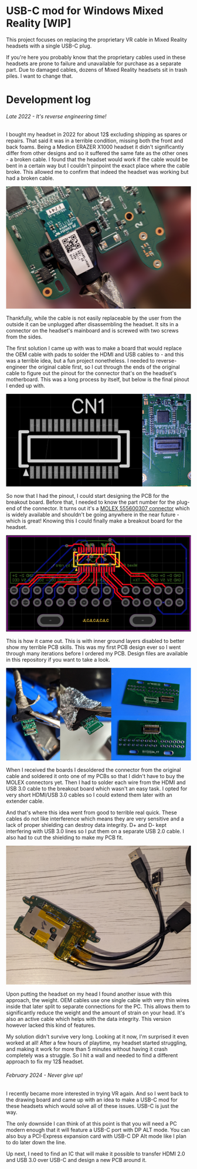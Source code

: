 # USB-C mod for Windows Mixed Reality [WIP]
This project focuses on replacing the proprietary VR cable in Mixed Reality headsets with a single USB-C plug.

If you're here you probably know that the proprietary cables used in these headsets are prone to failure and unavailable for purchase as a separate part.
Due to damaged cables, dozens of Mixed Reality headsets sit in trash piles. I want to change that.

# Development log

###### Late 2022 - It's reverse engineering time!

I bought my headset in 2022 for about 12$ excluding shipping as spares or repairs. That said it was in a terrible condition, missing both the front and back foams. Being a Medion ERAZER X1000 headset it didn't significantly differ from other designs and so it suffered the same fate as the other ones - a broken cable.
I found that the headset would work if the cable would be bent in a certain way but I couldn't pinpoint the exact place where the cable broke. This allowed me to confirm that indeed the headset was working but had a broken cable.

![](img/oemcable.jpg)

Thankfully, while the cable is not easily replaceable by the user from the outside it can be unplugged after disassembling the headset. It sits in a connector on the headset's mainboard and is screwed with two screws from the sides.

The first solution I came up with was to make a board that would replace the OEM cable with pads to solder the HDMI and USB cables to - and this was a terrible idea, but a fun project nonetheless.
I needed to reverse-engineer the original cable first, so I cut through the ends of the original cable to figure out the pinout for the connector that's on the headset's motherboard. This was a long process by itself, but below is the final pinout I ended up with.

![](img/connector-pinout.jpg)

So now that I had the pinout, I could start designing the PCB for the breakout board. Before that, I needed to know the part number for the plug-end of the connector.
It turns out it's a [MOLEX 555600307 connector](https://www.lcsc.com/product-detail/Mezzanine-Connectors-Board-to-Board_MOLEX-555600307_C505285.html) which is widely available and shouldn't be going anywhere in the near future - which is great! Knowing this I could finally make a breakout board for the headset.

![](img/v1pcb.jpg)

This is how it came out. This is with inner ground layers disabled to better show my terrible PCB skills. This was my first PCB design ever so I went through many iterations before I ordered my PCB. Design files are available in this repository if you want to take a look.

![](img/v1pcb_assembly.jpg)

When I received the boards I desoldered the connector from the original cable and soldered it onto one of my PCBs so that I didn't have to buy the MOLEX connectors yet.
Then I had to solder each wire from the HDMI and USB 3.0 cable to the breakout board which wasn't an easy task. I opted for very short HDMI/USB 3.0 cables so I could extend them later with an extender cable.

And that's where this idea went from good to terrible real quick. These cables do not like interference which means they are very sensitive and a lack of proper shielding can destroy data integrity.
D+ and D- kept interfering with USB 3.0 lines so I put them on a separate USB 2.0 cable. I also had to cut the shielding to make my PCB fit.

![Fnal version of the breakout board before assembly.](img/v1.jpg)

Upon putting the headset on my head I found another issue with this approach, the weight. OEM cables use one single cable with very thin wires inside that later split to separate connections for the PC. This allows them to significantly reduce the weight and the amount of strain on your head.
It's also an active cable which helps with the data integrity. This version however lacked this kind of features.

My solution didn't survive very long. Looking at it now, I'm surprised it even worked at all! After a few hours of playtime, my headset started struggling, and making it work for more than 5 minutes without having it crash completely was a struggle.
So I hit a wall and needed to find a different approach to fix my 12$ headset.

###### February 2024 - Never give up!

I recently became more interested in trying VR again. And so I went back to the drawing board and came up with an idea to make a USB-C mod for these headsets which would solve all of these issues. USB-C is just the way. 

The only downside I can think of at this point is that you will need a PC modern enough that it will feature a USB-C port with DP ALT mode.
You can also buy a PCI-Express expansion card with USB-C DP Alt mode like I plan to do later down the line.

Up next, I need to find an IC that will make it possible to transfer HDMI 2.0 and USB 3.0 over USB-C and design a new PCB around it.

